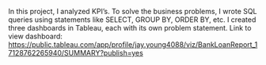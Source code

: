 In this project, I analyzed KPI’s. 
To solve the business problems, I wrote SQL queries using statements like SELECT, GROUP BY, ORDER BY, etc. I created three dashboards in Tableau, each with its own problem statement.
Link to view dashboard: https://public.tableau.com/app/profile/jay.young4088/viz/BankLoanReport_17128762265940/SUMMARY?publish=yes
